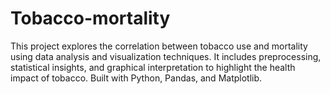 # Tobacco-mortality
This project explores the correlation between tobacco use and mortality using data analysis and visualization techniques. It includes preprocessing, statistical insights, and graphical interpretation to highlight the health impact of tobacco. Built with Python, Pandas, and Matplotlib.
